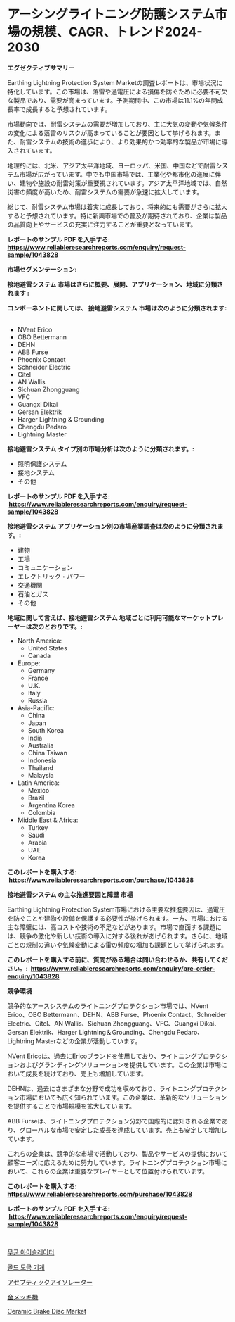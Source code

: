 <p><h1>アーシングライトニング防護システム市場の規模、CAGR、トレンド2024-2030</h1></p><p><strong>エグゼクティブサマリー</strong></p>
<p><p>Earthing Lightning Protection System Marketの調査レポートは、市場状況に特化しています。この市場は、落雷や過電圧による損傷を防ぐために必要不可欠な製品であり、需要が高まっています。予測期間中、この市場は11.1%の年間成長率で成長すると予想されています。</p><p>市場動向では、耐雷システムの需要が増加しており、主に大気の変動や気候条件の変化による落雷のリスクが高まっていることが要因として挙げられます。また、耐雷システムの技術の進歩により、より効果的かつ効率的な製品が市場に導入されています。</p><p>地理的には、北米、アジア太平洋地域、ヨーロッパ、米国、中国などで耐雷システム市場が広がっています。中でも中国市場では、工業化や都市化の進展に伴い、建物や施設の耐雷対策が重要視されています。アジア太平洋地域では、自然災害の頻度が高いため、耐雷システムの需要が急速に拡大しています。</p><p>総じて、耐雷システム市場は着実に成長しており、将来的にも需要がさらに拡大すると予想されています。特に新興市場での普及が期待されており、企業は製品の品質向上やサービスの充実に注力することが重要となっています。</p></p>
<p><strong>レポートのサンプル PDF を入手する: <a href="https://www.reliableresearchreports.com/enquiry/request-sample/1043828">https://www.reliableresearchreports.com/enquiry/request-sample/1043828</a></strong></p>
<p><strong>市場セグメンテーション:</strong></p>
<p><strong> 接地避雷システム 市場はさらに概要、展開、アプリケーション、地域に分類されます :</strong></p>
<p><strong>コンポーネントに関しては、 接地避雷システム 市場は次のように分類されます: &nbsp;</strong></p>
<p><ul><li>NVent Erico</li><li>OBO Bettermann</li><li>DEHN</li><li>ABB Furse</li><li>Phoenix Contact</li><li>Schneider Electric</li><li>Citel</li><li>AN Wallis</li><li>Sichuan Zhongguang</li><li>VFC</li><li>Guangxi Dikai</li><li>Gersan Elektrik</li><li>Harger Lightning & Grounding</li><li>Chengdu Pedaro</li><li>Lightning Master</li></ul></p>
<p><strong> 接地避雷システム タイプ別の市場分析は次のように分類されます。:</strong></p>
<p><ul><li>照明保護システム</li><li>接地システム</li><li>その他</li></ul></p>
<p><strong>レポートのサンプル PDF を入手する: &nbsp;<a href="https://www.reliableresearchreports.com/enquiry/request-sample/1043828">https://www.reliableresearchreports.com/enquiry/request-sample/1043828</a></strong></p>
<p><strong> 接地避雷システム アプリケーション別の市場産業調査は次のように分類されます。:</strong></p>
<p><ul><li>建物</li><li>工場</li><li>コミュニケーション</li><li>エレクトリック・パワー</li><li>交通機関</li><li>石油とガス</li><li>その他</li></ul></p>
<p><strong>地域に関して言えば、接地避雷システム 地域ごとに利用可能なマーケットプレーヤーは次のとおりです。:</strong></p>
<p><ul>
    <li>
        North America:
        <ul>
            <li>United States</li>
            <li>Canada</li>
        </ul>
    </li>
    <li>
        Europe:
        <ul>
            <li>Germany</li>
            <li>France</li>
            <li>U.K.</li>
            <li>Italy</li>
            <li>Russia</li>
        </ul>
    </li>
    <li>
        Asia-Pacific:
        <ul>
            <li>China</li>
            <li>Japan</li>
            <li>South Korea</li>
            <li>India</li>
            <li>Australia</li>
            <li>China Taiwan</li>
            <li>Indonesia</li>
            <li>Thailand</li>
            <li>Malaysia</li>
        </ul>
    </li>
    <li>
        Latin America:
        <ul>
            <li>Mexico</li>
            <li>Brazil</li>
            <li>Argentina Korea</li>
            <li>Colombia</li>
        </ul>
    </li>
    <li>
        Middle East & Africa:
        <ul>
            <li>Turkey</li>
            <li>Saudi</li>
            <li>Arabia</li>
            <li>UAE</li>
            <li>Korea</li>
        </ul>
    </li>
    </ul></p>
<p><strong>このレポートを購入する: &nbsp;<a href="https://www.reliableresearchreports.com/purchase/1043828">https://www.reliableresearchreports.com/purchase/1043828</a></strong></p>
<p><strong>接地避雷システム の主な推進要因と障壁 市場</strong></p>
<p><p>Earthing Lightning Protection System市場における主要な推進要因は、過電圧を防ぐことや建物や設備を保護する必要性が挙げられます。一方、市場における主な障壁には、高コストや技術の不足などがあります。市場で直面する課題には、競争の激化や新しい技術の導入に対する後れがあげられます。さらに、地域ごとの規制の違いや気候変動による雷の頻度の増加も課題として挙げられます。</p></p>
<p><strong>このレポートを購入する前に、質問がある場合は問い合わせるか、共有してください。:&nbsp; <a href="https://www.reliableresearchreports.com/enquiry/pre-order-enquiry/1043828">https://www.reliableresearchreports.com/enquiry/pre-order-enquiry/1043828</a></strong></p>
<p><strong>競争環境</strong></p>
<p><p>競争的なアースシステムのライトニングプロテクション市場では、NVent Erico、OBO Bettermann、DEHN、ABB Furse、Phoenix Contact、Schneider Electric、Citel、AN Wallis、Sichuan Zhongguang、VFC、Guangxi Dikai、Gersan Elektrik、Harger Lightning＆Grounding、Chengdu Pedaro、Lightning Masterなどの企業が活動しています。</p><p>NVent Ericoは、過去にEricoブランドを使用しており、ライトニングプロテクションおよびグランディングソリューションを提供しています。この企業は市場において成長を続けており、売上も増加しています。</p><p>DEHNは、過去にさまざまな分野で成功を収めており、ライトニングプロテクション市場においても広く知られています。この企業は、革新的なソリューションを提供することで市場規模を拡大しています。</p><p>ABB Furseは、ライトニングプロテクション分野で国際的に認知される企業であり、グローバルな市場で安定した成長を達成しています。売上も安定して増加しています。</p><p>これらの企業は、競争的な市場で活動しており、製品やサービスの提供において顧客ニーズに応えるために努力しています。ライトニングプロテクション市場において、これらの企業は重要なプレイヤーとして位置付けられています。</p></p>
<p><strong>このレポートを購入する: &nbsp; <a href="https://www.reliableresearchreports.com/purchase/1043828">https://www.reliableresearchreports.com/purchase/1043828</a></strong></p>
<p><strong>レポートのサンプル PDF を入手する: &nbsp;<a href="https://www.reliableresearchreports.com/enquiry/request-sample/1043828">https://www.reliableresearchreports.com/enquiry/request-sample/1043828</a></strong><strong></strong></p>
<p>&nbsp;</p>
<p><p><a href="https://medium.com/@dinamoghazi/%EB%AC%B4%EA%B7%A0-%EA%B2%A9%EB%A6%AC%EA%B8%B0-%EC%8B%9C%EC%9E%A5%EC%9D%80-%EC%8B%9C%EC%9E%A5-%EC%A0%90%EC%9C%A0%EC%9C%A8-%EC%8B%9C%EC%9E%A5-%ED%8A%B8%EB%A0%8C%EB%93%9C-%EB%B0%8F-%EC%8B%9C%EC%9E%A5-%EC%84%B1%EC%9E%A5%EC%97%90-%EB%8C%80%ED%95%9C-%EC%A0%95%EB%B3%B4%EB%A5%BC-%EC%A0%9C%EA%B3%B5%ED%95%A9%EB%8B%88%EB%8B%A4-829cbfdbee52">무균 아이솔레이터</a></p><p><a href="https://medium.com/@dinamoghazi/%EA%B8%88-%EB%8F%84%EA%B8%88-%EA%B8%B0%EA%B3%84-%EC%8B%9C%EC%9E%A5-%EB%B6%84%EC%84%9D-%EB%B0%8F-2024%EB%85%84%EB%B6%80%ED%84%B0-2031%EB%85%84%EA%B9%8C%EC%A7%80%EC%9D%98-%EA%B7%9C%EB%AA%A8-%EC%98%88%EC%B8%A1-e32e071596e6">골드 도금 기계</a></p><p><a href="https://medium.com/@one-cool-chick/%E7%84%A1%E8%8F%8C%E9%9A%94%E9%9B%A2%E5%99%A8%E5%B8%82%E5%A0%B4%E8%A6%8F%E6%A8%A1-%E5%B8%82%E5%A0%B4%E5%B1%95%E6%9C%9B%E3%81%A8%E5%B8%82%E5%A0%B4%E4%BA%88%E6%B8%AC-2024%E5%B9%B4%E3%81%8B%E3%82%892031%E5%B9%B4-146536fd589c">アセプティックアイソレーター</a></p><p><a href="https://medium.com/@one-cool-chick/go-rudo-pure%CC%84tingu-mash%C4%ABn-no-m%C4%81keto-m%C4%81keto-cagr-m%C4%81keto-no-toku-sa-y%C5%8D-senryaku-ni-tsuite-no-339294eea3e1">金メッキ機</a></p><p><a href="https://github.com/joannagoyvaerts/Market-Research-Report-List-1/blob/main/ceramic-brake-disc-market.md">Ceramic Brake Disc Market</a></p></p>